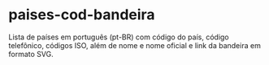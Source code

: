 # paises-cod-bandeira
Lista de países em português (pt-BR) com código do país, código telefônico, códigos ISO, além de nome e nome oficial e link da bandeira em formato SVG.
